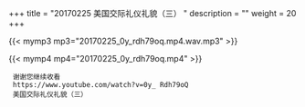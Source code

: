 +++
title = "20170225  美国交际礼仪礼貌（三） "
description = ""
weight = 20
+++

{{< mymp3 mp3="20170225_0y_rdh79oq.mp4.wav.mp3" >}}

{{< mymp4 mp4="20170225_0y_rdh79oq.mp4" >}}

     谢谢您继续收看 
     https://www.youtube.com/watch?v=0y_ Rdh79oQ 
     美国交际礼仪礼貌（三） 
